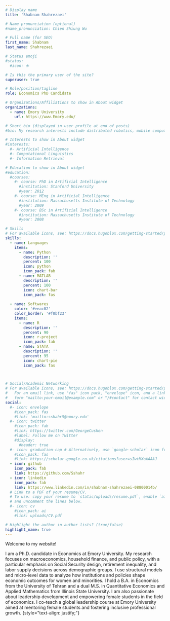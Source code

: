 ```yaml
---
# Display name
title: 'Shabnam Shahrezaei'

# Name pronunciation (optional)
#name_pronunciation: Chien Shiung Wu

# Full name (for SEO)
first_name: Shabnam
last_name: Shahrezaei

# Status emoji
#status:
  #icon: ☕️

# Is this the primary user of the site?
superuser: true

# Role/position/tagline
role: Economics PhD Candidate

# Organizations/Affiliations to show in About widget
organizations:
  - name: Emory University
    url: https://www.Emory.edu/

# Short bio (displayed in user profile at end of posts)
#bio: My research interests include distributed robotics, mobile computing and programmable matter.

# Interests to show in About widget
#interests:
  #- Artificial Intelligence
  #- Computational Linguistics
  #- Information Retrieval

# Education to show in About widget
#education:
  #courses:
    #- course: PhD in Artificial Intelligence
      #institution: Stanford University
      #year: 2012
    #- course: MEng in Artificial Intelligence
      #institution: Massachusetts Institute of Technology
      #year: 2009
    #- course: BSc in Artificial Intelligence
      #institution: Massachusetts Institute of Technology
      #year: 2008

# Skills
# For available icons, see: https://docs.hugoblox.com/getting-started/page-builder/#icons
skills:
  - name: Languages
    items:
      - name: Python
        description: ''
        percent: 100
        icon: python
        icon_pack: fab
      - name: MATLAB
        description: ''
        percent: 100
        icon: chart-bar
        icon_pack: fas
      
  - name: Softwares
    color: '#eeac02'
    color_border: '#f0bf23'
    items:
      - name: R
        description: ''
        percent: 90
        icon: r-project
        icon_pack: fab
      - name: STATA
        description: ''
        percent: 95
        icon: chart-pie
        icon_pack: fas

  

# Social/Academic Networking
# For available icons, see: https://docs.hugoblox.com/getting-started/page-builder/#icons
#   For an email link, use "fas" icon pack, "envelope" icon, and a link in the
#   form "mailto:your-email@example.com" or "/#contact" for contact widget.
social:
  #- icon: envelope
    #icon_pack: fas
    #link: 'mailto:sshahr5@emory.edu'
  #- icon: twitter
    #icon_pack: fab
    #link: https://twitter.com/GeorgeCushen
    #label: Follow me on Twitter
    #display:
      #header: true
  #- icon: graduation-cap # Alternatively, use `google-scholar` icon from `ai` icon pack
    #icon_pack: fas
    #link: https://scholar.google.co.uk/citations?user=sIwtMXoAAAAJ
  - icon: github
    icon_pack: fab
    link: https://github.com/Sshahr
  - icon: linkedin
    icon_pack: fab
    link: https://www.linkedin.com/in/shabnam-shahrezaei-08800014b/
  # Link to a PDF of your resume/CV.
  # To use: copy your resume to `static/uploads/resume.pdf`, enable `ai` icons in `params.yaml`,
  # and uncomment the lines below.
  #- icon: cv
    #icon_pack: ai
    #link: uploads/CV.pdf

# Highlight the author in author lists? (true/false)
highlight_name: true
---
```


Welcome to my website!

I am a Ph.D. candidate in Economics at Emory University. My research focuses on macroeconomics, household finance, and public policy, with a particular emphasis on Social Security design, retirement inequality, and labor supply decisions across demographic groups. I use structural models and micro-level data to analyze how institutions and policies shape economic outcomes for women and minorities. I hold a B.A. in Economics from the University of Tehran and a dual M.S. in Quantitative Economics and Applied Mathematics from Illinois State University.
I am also passionate about leadership development and empowering female students in the field of economics. I co-teach a global leadership course at Emory University aimed at mentoring female students and fostering inclusive professional growth.
{style="text-align: justify;"}

